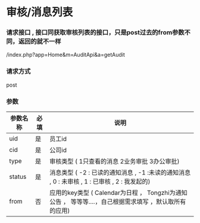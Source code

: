 # **审核/消息列表**


### **请求接口 , 接口同获取审核列表的接口，只是post过去的from参数不同，返回的就不一样**
/index.php?app=Home&m=AuditApi&a=getAudit


### **请求方式**
post


### **参数**
| 参数名称  |必填|     说明      |
|------|-----|------|
| uid     | 是 |   员工id   |
| cid     | 是 |   公司id   |
| type     | 是 |   审核类型 ( 1只查看的消息    2业务审批    3办公审批)  |
| status     | 是 |   消息类型 ( -2 : 已读的通知消息 , -1 :未读的通知消息 , 0 : 未审核 , 1 : 已审核 , 2 : 我发起的)  |
| from     | 否 |   应用的key类型 ( Calendar为日程 ，  Tongzhi为通知公告 ， 等等等....，自己根据需求填写 ，默认取所有的应用)  |